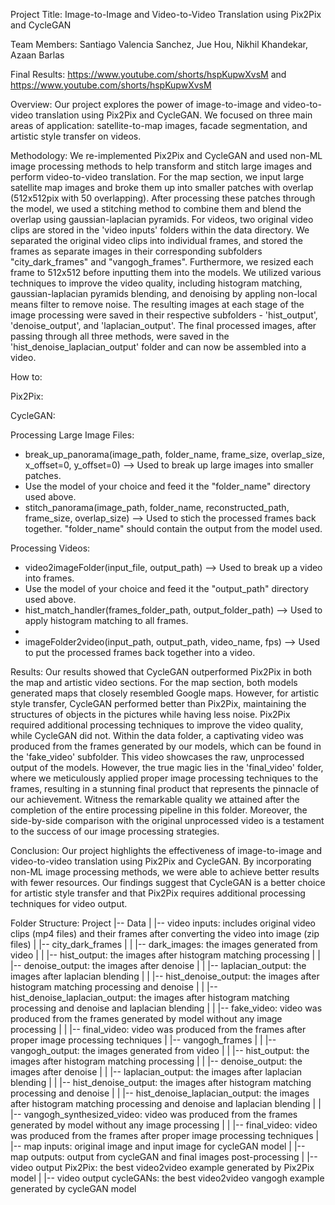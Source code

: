 Project Title: Image-to-Image and Video-to-Video Translation using Pix2Pix and CycleGAN

Team Members: Santiago Valencia Sanchez, Jue Hou, Nikhil Khandekar, Azaan Barlas

Final Results: https://www.youtube.com/shorts/hspKupwXvsM and https://www.youtube.com/shorts/hspKupwXvsM

Overview:
Our project explores the power of image-to-image and video-to-video translation using Pix2Pix and CycleGAN. We focused on three main areas of application: satellite-to-map images, facade segmentation, and artistic style transfer on videos.

Methodology:
We re-implemented Pix2Pix and CycleGAN and used non-ML image processing methods to help transform and stitch large images and perform video-to-video translation. 
For the map section, we input large satellite map images and broke them up into smaller patches with overlap (512x512pix with 50 overlapping). After processing these patches through the model, we used a stitching method to combine them and blend the overlap using gaussian-laplacian pyramids. 
For videos, two original video clips are stored in the 'video inputs' folders within the data directory. We separated the original video clips into individual frames, and stored the frames as separate images in their corresponding subfolders "city_dark_frames" and "vangogh_frames". Furthermore, we resized each frame to 512x512 before inputting them into the models. We utilized various techniques to improve the video quality, including histogram matching, gaussian-laplacian pyramids blending, and denoising by appling non-local means filter to remove noise. The resulting images at each stage of the image processing were saved in their respective subfolders - 'hist_output', 'denoise_output', and 'laplacian_output'. The final processed images, after passing through all three methods, were saved in the 'hist_denoise_laplacian_output' folder and can now be assembled into a video.

How to:   

Pix2Pix:  

CycleGAN: 

Processing Large Image Files:    

* break_up_panorama(image_path, folder_name, frame_size, overlap_size, x_offset=0, y_offset=0) --> Used to break up large images into smaller patches.
* Use the model of your choice and feed it the "folder_name" directory used above.
* stitch_panorama(image_path, folder_name, reconstructed_path, frame_size, overlap_size) -->  Used to stich the processed frames back together. "folder_name" should contain the output from the model used.    

Processing Videos:

* video2imageFolder(input_file, output_path) --> Used to break up a video into frames.
* Use the model of your choice and feed it the "output_path" directory used above.
* hist_match_handler(frames_folder_path, output_folder_path) --> Used to apply histogram matching to all frames.
* 
* imageFolder2video(input_path, output_path, video_name, fps) --> Used to put the processed frames back together into a video.

Results:
Our results showed that CycleGAN outperformed Pix2Pix in both the map and artistic video sections. For the map section, both models generated maps that closely resembled Google maps. However, for artistic style transfer, CycleGAN performed better than Pix2Pix, maintaining the structures of objects in the pictures while having less noise. Pix2Pix required additional processing techniques to improve the video quality, while CycleGAN did not. Within the data folder, a captivating video was produced from the frames generated by our models, which can be found in the 'fake_video' subfolder. This video showcases the raw, unprocessed output of the models. However, the true magic lies in the 'final_video' folder, where we meticulously applied proper image processing techniques to the frames, resulting in a stunning final product that represents the pinnacle of our achievement. Witness the remarkable quality we attained after the completion of the entire processing pipeline in this folder. Moreover, the side-by-side comparison with the original unprocessed video is a testament to the success of our image processing strategies.

Conclusion:
Our project highlights the effectiveness of image-to-image and video-to-video translation using Pix2Pix and CycleGAN. By incorporating non-ML image processing methods, we were able to achieve better results with fewer resources. Our findings suggest that CycleGAN is a better choice for artistic style transfer and that Pix2Pix requires additional processing techniques for video output.

Folder Structure:
Project
|-- Data
|   |-- video inputs: includes original video clips (mp4 files) and their frames after converting the video into image (zip files)
|   |-- city_dark_frames
|   |   |-- dark_images: the images generated from video
|   |   |-- hist_output: the images after histogram matching processing
|   |   |-- denoise_output: the images after denoise 
|   |   |-- laplacian_output: the images after laplacian blending
|   |   |-- hist_denoise_output: the images after histogram matching processing and denoise
|   |   |-- hist_denoise_laplacian_output: the images after histogram matching processing and denoise and laplacian blending
|   |   |-- fake_video: video was produced from the frames generated by model without any image processing
|   |   |-- final_video: video was produced from the frames after proper image processing techniques
|   |-- vangogh_frames
|   |   |-- vangogh_output: the images generated from video
|   |   |-- hist_output: the images after histogram matching processing
|   |   |-- denoise_output: the images after denoise 
|   |   |-- laplacian_output: the images after laplacian blending
|   |   |-- hist_denoise_output: the images after histogram matching processing and denoise
|   |   |-- hist_denoise_laplacian_output: the images after histogram matching processing and denoise and laplacian blending
|   |   |-- vangogh_synthesized_video: video was produced from the frames generated by model without any image processing
|   |   |-- final_video: video was produced from the frames after proper image processing techniques
|   |-- map inputs: original image and input image for cycleGAN model
|   |-- map outputs: output from cycleGAN and final images post-processing
|   |-- video output Pix2Pix: the best video2video example generated by Pix2Pix model
|   |-- video output cycleGANs: the best video2video vangogh example generated by cycleGAN model     
